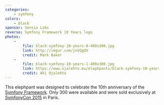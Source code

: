 ```yaml
---
categories:
    - symfony
colors:
    - black
sponsor: Sensio Labs
reverse: Symfony Framework 10 Years logo        
photos:
    -
        file: black-symfony-10-years-0-400x300.jpg
        link: http://imgur.com/jnVQgQV
        credit: Mark Baker
    -
        file: black-symfony-10-years-1-400x300.jpg
        link: https://www.ojalehto.eu/elephpants/black-symfony-10-years-0.jpg
        credit: Aki Ojalehto
---
```


This elephpant was designed to celebrate the 10th anniversary of the [Symfony Framework](http://symfony.com/). Only 300 were available and were sold exclusively at [SymfonyCon 2015](http://pariscon2015.symfony.com/) in Paris.
